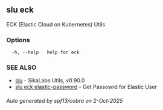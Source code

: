 ## slu eck

ECK (Elastic Cloud on Kubernetes) Utils

### Options

```
  -h, --help   help for eck
```

### SEE ALSO

* [slu](slu.md)	 - SikaLabs Utils, v0.90.0
* [slu eck elastic-password](slu_eck_elastic-password.md)	 - Get Passowrd for Elastic User

###### Auto generated by spf13/cobra on 2-Oct-2025
